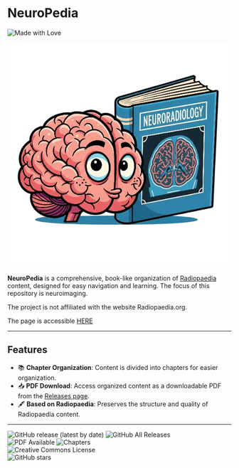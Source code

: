 # NeuroPedia 
![Made with Love](https://img.shields.io/badge/Made%20with-%E2%9D%A4-red)

![NeuroPedia Image](https://github.com/gmadevs/neuropedia/blob/main/logo.png)

**NeuroPedia** is a comprehensive, book-like organization of [Radiopaedia](https://radiopaedia.org) content, designed for easy navigation and learning. The focus of this repository is neuroimaging.

The project is not affiliated with the website Radiopaedia.org.

The page is accessible [HERE](https://gmadevs.github.io/neuropedia/)

---

## Features  
- 📚 **Chapter Organization**: Content is divided into chapters for easier organization.
- 📥 **PDF Download**: Access organized content as a downloadable PDF from the [Releases page](https://github.com/gmadevs/neuropedia/releases).  
- 🖋 **Based on Radiopaedia**: Preserves the structure and quality of Radiopaedia content.

---
![GitHub release (latest by date)](https://img.shields.io/github/v/release/gmadevs/neuropedia)
![GitHub All Releases](https://img.shields.io/github/downloads/gmadevs/neuropedia/total)  
![PDF Available](https://img.shields.io/badge/PDF-Available-blue)
![Chapters](https://img.shields.io/badge/Chapters-0-blue)  
![Creative Commons License](https://img.shields.io/badge/license-CC--BY--NC--SA%204.0-lightgrey)  
![GitHub stars](https://img.shields.io/github/stars/gmadevs/neuropedia?style=social)  
